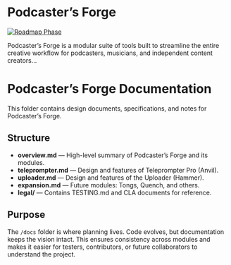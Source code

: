 # Podcaster’s Forge  

[![Roadmap Phase](https://img.shields.io/badge/Roadmap-MVP-4caf50?style=for-the-badge)](docs/roadmap.md)

Podcaster’s Forge is a modular suite of tools built to streamline the entire creative workflow for podcasters, musicians, and independent content creators...


# Podcaster’s Forge Documentation

This folder contains design documents, specifications, and notes for Podcaster’s Forge.

## Structure

- **overview.md** — High-level summary of Podcaster’s Forge and its modules.
- **teleprompter.md** — Design and features of Teleprompter Pro (Anvil).
- **uploader.md** — Design and features of the Uploader (Hammer).
- **expansion.md** — Future modules: Tongs, Quench, and others.
- **legal/** — Contains TESTING.md and CLA documents for reference.

## Purpose

The `/docs` folder is where planning lives. Code evolves, but documentation keeps the vision intact. This ensures consistency across modules and makes it easier for testers, contributors, or future collaborators to understand the project.
